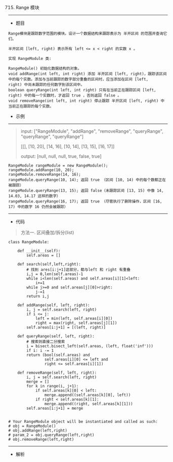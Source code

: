 715. Range 模块
----------
 - 题目
>
>
    Range模块是跟踪数字范围的模块。设计一个数据结构来跟踪表示为 半开区间 的范围并查询它们。

    半开区间 [left, right) 表示所有 left <= x < right 的实数 x 。
    
    实现 RangeModule 类:
    
    RangeModule() 初始化数据结构的对象。
    void addRange(int left, int right) 添加 半开区间 [left, right)，跟踪该区间中的每个实数。添加与当前跟踪的数字部分重叠的区间时，应当添加在区间 [left, right) 中尚未跟踪的任何数字到该区间中。
    boolean queryRange(int left, int right) 只有在当前正在跟踪区间 [left, right) 中的每一个实数时，才返回 true ，否则返回 false 。
    void removeRange(int left, int right) 停止跟踪 半开区间 [left, right) 中当前正在跟踪的每个实数。
 - 示例
 ----------
> input: ["RangeModule", "addRange", "removeRange", "queryRange", "queryRange", "queryRange"]
> 
>[[], [10, 20], [14, 16], [10, 14], [13, 15], [16, 17]]
> 
> 
> output: [null, null, null, true, false, true]
> 
    RangeModule rangeModule = new RangeModule();
    rangeModule.addRange(10, 20);
    rangeModule.removeRange(14, 16);
    rangeModule.queryRange(10, 14); 返回 true （区间 [10, 14) 中的每个数都正在被跟踪）
    rangeModule.queryRange(13, 15); 返回 false（未跟踪区间 [13, 15) 中像 14, 14.03, 14.17 这样的数字）
    rangeModule.queryRange(16, 17); 返回 true （尽管执行了删除操作，区间 [16, 17) 中的数字 16 仍然会被跟踪）
 ----------
 - 代码
 >
>  方法一. 区间叠加/拆分(list)
> 
    class RangeModule:
    
        def __init__(self):
            self.areas = []
    
        def search(self,left,right):
            # 找到 ares[i:j+1]这部分，都与left 和 right 有重叠
            i,j = 0,len(self.areas)-1
            while i<len(self.areas) and self.areas[i][1]<left:
                i+=1
            while j>=0 and self.areas[j][0]>right:
                j-=1
            return i,j
    
        def addRange(self, left, right):
            i, j = self.search(left, right)
            if i <= j:
                left = min(left, self.areas[i][0])
                right = max(right, self.areas[j][1])
            self.areas[i:j+1] = [(left, right)]
    
        def queryRange(self, left, right):
            # 搜索则直接二分搜索
            i = bisect.bisect_left(self.areas, (left, float('inf')))
            if i: i -= 1
            return (bool(self.areas) and
                    self.areas[i][0] <= left and
                    right <= self.areas[i][1])
    
        def removeRange(self, left, right):
            i, j = self.search(left, right)
            merge = []
            for k in range(i, j+1):
                if self.areas[k][0] < left:
                    merge.append((self.areas[k][0], left))
                if right < self.areas[k][1]:
                    merge.append((right, self.areas[k][1]))
            self.areas[i:j+1] = merge
    
    
    # Your RangeModule object will be instantiated and called as such:
    # obj = RangeModule()
    # obj.addRange(left,right)
    # param_2 = obj.queryRange(left,right)
    # obj.removeRange(left,right)
>
  ----------
 - 解析
 >
> 
